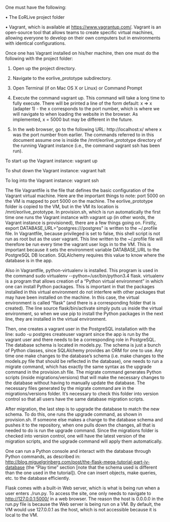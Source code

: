 One must have the following:

• The EoRLive project folder

• Vagrant, which is available at https://www.vagrantup.com/. Vagrant is an open-source tool that allows teams to create specific virtual machines, allowing everyone to develop on their own computers but in environments with identical configurations.

Once one has Vagrant installed on his/her machine, then one must do the following with the project folder:

1. Open up the project directory.

2. Navigate to the eorlive_prototype subdirectory.

3. Open Terminal (if on Mac OS X or Linux) or Command Prompt

4. Execute the command vagrant up. This command will take a long time to fully execute. There will be printed a line of the form default: x => x (adapter 1) - the x corresponds to the port number, which is where we will navigate to when loading the website in the browser. As implemented, x = 5000 but may be different in the future.

5. In the web browser, go to the following URL: http://localhost:x/ where x was the port number from earlier.
The commands referred to in this document assume one is inside the /mnt/eorlive_prototype directory of the running Vagrant instance (i.e., the command vagrant ssh has been run).

To start up the Vagrant instance: vagrant up

To shut down the Vagrant instance: vagrant halt

To log into the Vagrant instance: vagrant ssh

The file Vagrantfile is the file that defines the basic configuration of the Vagrant virtual
machine. Here are the important things to note: port 5000 on the VM is mapped to port 5000 on the machine. The eorlive_prototype folder is copied to the VM, but in the VM its location is /mnt/eorlive_prototype.
In provision.sh, which is run automatically the first time one runs the Vagrant instance with vagrant up (in other words, the Vagrant instance is provisioned), there are a few things going on. Firstly, export DATABASE_URL="postgres:///postgres" is written to the ~/.profile file. In Vagrantfile, because privileged is set to false, this shell script is not run as root but as the user vagrant. This line written to the ~/.profile file will therefore be run every time the vagrant user logs in to the VM. This is important because it sets the environment variable DATABASE_URL to the PostgreSQL DB location. SQLAlchemy requires this value to know where the database is in the app.

Also in Vagrantfile, python-virtualenv is installed. This program is used in the command sudo virtualenv --python=/usr/bin/python3.4 flask. virtualenv is a program that allows creation of a “Python virtual environment” in which one can install Python packages. This is important in that the packages installed in this virtual environment do not interfere with other packages that may have been installed on the machine. In this case, the virtual environment is called “flask” (and there is a corresponding folder that is created). The line source flask/bin/activate simply puts us inside the virtual environment, so when we use pip to install the Python packages in the next line, they are installed in the virtual environment.

Then, one creates a vagrant user in the PostgreSQL installation with the line: sudo -u postgres createuser vagrant
since the app is run by the vagrant user and there needs to be a corresponding role in PostgreSQL. The database schema is located in models.py. The schema is just a bunch of Python classes, since SQLAlchemy provides an ORM for one to use. Any time one make changes to the database’s schema (i.e. make changes to the models.py file that should be reflected in the database), one needs to run a migrate command, which has exactly the same syntax as the upgrade command in the provision.sh file. The migrate command generates Python scripts (inside migrations/versions) that will make the necessary changes to the database without having to manually update the database. The necessary files generated by the migrate command are in the migrations/versions folder. It’s necessary to check this folder into version control so that all users have the same database migration scripts.

After migration, the last step is to upgrade the database to match the new schema. To do this, one runs the upgrade command, as shown in provision.sh. If someone else makes a change to the database schema and pushes it to the repository, when one pulls down the changes, all that is needed to do is run the upgrade command. Since the migrations folder is checked into version control, one will have the latest version of the migration scripts, and the upgrade command will apply them automatically.

One can run a Python console and interact with the database through Python commands, as described in:
http://blog.miguelgrinberg.com/post/the-flask-mega-tutorial-part-iv-database (the “Play time” section [note that the schema used is different than the one used in the tutorial]). One can insert objects, make queries, etc. to the database efficiently. 

Flask comes with a built-in Web server, which is what is being run when a user enters ./run.py. To access the site, one only needs to navigate to http://127.0.0.1:5000/ in a web browser. The reason the host is 0.0.0.0 in the run.py file is because the Web server is being run on a VM. By default, the VM would use 127.0.0.1 as the host, which is not accessible because it is local to the VM.